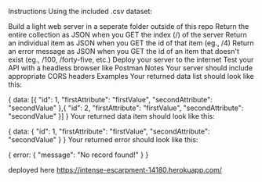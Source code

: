 Instructions
Using the included .csv dataset:

Build a light web server in a seperate folder outside of this repo
Return the entire collection as JSON when you GET the index (/) of the server
Return an individual item as JSON when you GET the id of that item (eg., /4)
Return an error message as JSON when you GET the id of an item that doesn't exist (eg., /100, /forty-five, etc.)
Deploy your server to the internet
Test your API with a headless browser like Postman
Notes
Your server should include appropriate CORS headers
Examples
Your returned data list should look like this:

{
    data: [{
        "id": 1,
        "firstAttribute": "firstValue",
        "secondAttribute": "secondValue"
    },{
        "id": 2,
        "firstAttribute": "firstValue",
        "secondAttribute": "secondValue"
    }]
}
Your returned data item should look like this:

{
    data: {
        "id": 1,
        "firstAttribute": "firstValue",
        "secondAttribute": "secondValue"
    }
}
Your returned error should look like this:

{
    error: {
        "message": "No record found!"
    }
}

deployed here https://intense-escarpment-14180.herokuapp.com/
